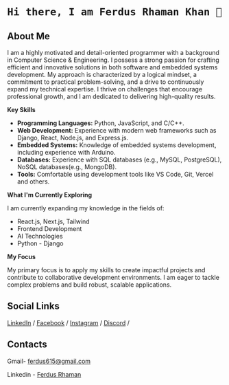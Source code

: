 # ```Hi there, I am Ferdus Rhaman Khan 👋```

## About Me

I am a highly motivated and detail-oriented programmer with a background in Computer Science & Engineering. I possess a strong passion for crafting efficient and innovative solutions in both software and embedded systems development. My approach is characterized by a logical mindset, a commitment to practical problem-solving, and a drive to continuously expand my technical expertise. I thrive on challenges that encourage professional growth, and I am dedicated to delivering high-quality results.

**Key Skills**

* **Programming Languages:** Python, JavaScript, and C/C++.
* **Web Development:** Experience with modern web frameworks such as Django, React, Node.js, and Express.js.
* **Embedded Systems:** Knowledge of embedded systems development, including experience with Arduino.
* **Databases:** Experience with SQL databases (e.g., MySQL, PostgreSQL), NoSQL databases(e.g., MongoDB).
* **Tools:** Comfortable using development tools like VS Code, Git, Vercel and others.

**What I'm Currently Exploring**

I am currently expanding my knowledge in the fields of:

* React.js, Next.js, Tailwind
* Frontend Development
* AI Technologies
* Python - Django

**My Focus**

My primary focus is to apply my skills to create impactful projects and contribute to collaborative development environments. I am eager to tackle complex problems and build robust, scalable applications.

## Social Links
[LinkedIn](https://www.linkedin.com/in/ferdus-khan-80b1b3146/) / [Facebook](https://www.facebook.com/ferdus.rhaman.581/) / [Instagram](https://www.instagram.com/ferdus615/) / [Discord](https://discord.com/channels/@me) /

## Contacts
Gmail- ferdus615@gmail.com

Linkedin - [Ferdus Rhaman](https://www.linkedin.com/in/ferdus-khan-80b1b3146/)
